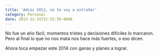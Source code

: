 ```yaml
---
title: 'Adiós 2013, no te voy a extrañar'
category: Personal
date: 2013-12-31T21:52:59-0600
---
```


No fue un año fácil, momentos tristes y decisiones difíciles lo marcaron. Pero al final lo que no nos mata nos hace más fuertes, o eso dicen.

Ahora toca empezar este 2014 con ganas y planes a lograr.
